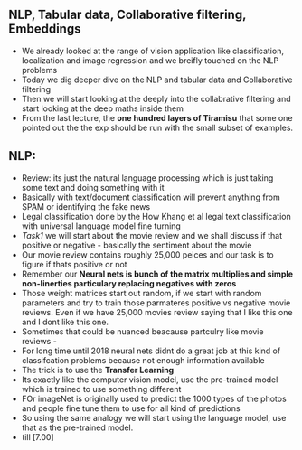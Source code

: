 ## NLP, Tabular data, Collaborative filtering, Embeddings

* We already looked at the range of vision application like classification, localization and image regression and we breifly touched on the NLP problems
* Today we dig deeper dive on the NLP and tabular data and Collaborative filtering
* Then we will start looking at the deeply into the collabrative filtering and start looking at the deep maths inside them
* From the last lecture, the **one hundred layers of Tiramisu** that some one pointed out the the exp should be run with the small subset of examples.


## NLP:
* Review: its just the natural language processing which is just taking some text and doing something with it
* Basically with text/document classification will prevent anything from SPAM or identifying the fake news
* Legal classification done by the How Khang et al legal text classification with universal language model fine turning
* *Task1* we will start about the movie review and we shall discuss if that positive or negative - basically the sentiment about the movie
* Our movie review contains roughly 25,000 peices and our task is to figure if thats positive or not
* Remember our **Neural nets is bunch of the matrix multiplies and simple non-linerties particulary replacing negatives with zeros**
* Those weight matrices start out random, if we start with random parameters and try to train those parmateres positive vs negative
movie reviews. Even if we have 25,000 movies review saying that I like this one and I dont like this one.
* Sometimes that could be nuanced beacause partculry like movie reviews -
* For long time until 2018 neural nets didnt do a great job at this kind of classifcation problems because not enough information available
* The trick is to use the **Transfer Learning**
* Its exactly like the computer vision model, use the pre-trained model which is trained to use something different
* FOr imageNet is originally used to predict the 1000 types of the photos and people fine tune them to use for all kind of predictions
* So using the same analogy we will start using the language model, use that as the pre-trained model.
* till [7.00] 
